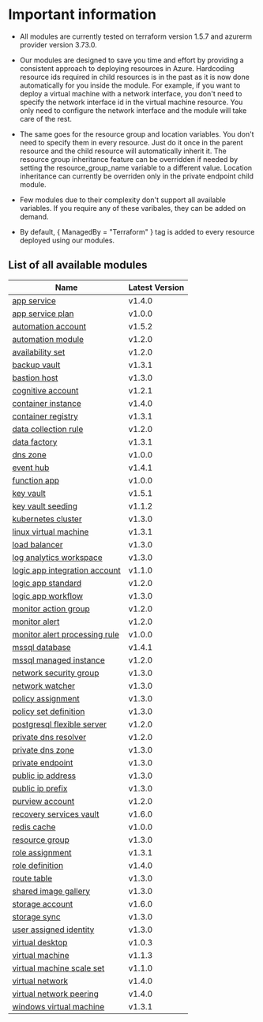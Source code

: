 # Important information
* All modules are currently tested on terraform version 1.5.7 and azurerm provider version 3.73.0.

* Our modules are designed to save you time and effort by providing a consistent approach to deploying resources in Azure. Hardcoding resource ids required in child resources is in the past as it is now done automatically for you inside the module. For example, if you want to deploy a virtual machine with a network interface, you don't need to specify the network interface id in the virtual machine resource. You only need to configure the network interface and the module will take care of the rest.

* The same goes for the resource group and location variables. You don't need to specify them in every resource. Just do it once in the parent resource and the child resource will automatically inherit it. The resource group inheritance feature can be overridden if needed by setting the resource_group_name variable to a different value. Location inheritance can currently be overriden only in the private endpoint child module.

* Few modules due to their complexity don't support all available variables. If you require any of these varibales, they can be added on demand.

* By default, { ManagedBy = "Terraform" } tag is added to every resource deployed using our modules.

## List of all available modules


| Name | Latest Version |
| ---- | -------------- |
| [app service](./app-service/README.md) | v1.4.0 |
| [app service plan](./app-service-plan/README.md) | v1.0.0 |
| [automation account](./automation-account/README.md) | v1.5.2 |
| [automation module](./automation-module/README.md) | v1.2.0 |
| [availability set](./availability-set/README.md) | v1.2.0 |
| [backup vault](./backup-vault/README.md) | v1.3.1 |
| [bastion host](./bastion-host/README.md) | v1.3.0 |
| [cognitive account](./cognitive-account/README.md) | v1.2.1 |
| [container instance](./container-instance/README.md) | v1.4.0 |
| [container registry](./container-registry/README.md) | v1.3.1 |
| [data collection rule](./data-collection-rule/README.md) | v1.2.0 |
| [data factory](./data-factory/README.md) | v1.3.1 |
| [dns zone](./dns-zone/README.md) | v1.0.0 |
| [event hub](./event-hub/README.md) | v1.4.1 |
| [function app](./function-app/README.md) | v1.0.0 |
| [key vault](./key-vault/README.md) | v1.5.1 |
| [key vault seeding](./key-vault-seeding/README.md) | v1.1.2 |
| [kubernetes cluster](./kubernetes-cluster/README.md) | v1.3.0 |
| [linux virtual machine](./linux-virtual-machine/README.md) | v1.3.1 |
| [load balancer](./load-balancer/README.md) | v1.3.0 |
| [log analytics workspace](./log-analytics-workspace/README.md) | v1.3.0 |
| [logic app integration account](./logic-app-integration-account/README.md) | v1.1.0 |
| [logic app standard](./logic-app-standard/README.md) | v1.2.0 |
| [logic app workflow](./logic-app-workflow/README.md) | v1.3.0 |
| [monitor action group](./monitor-action-group/README.md) | v1.2.0 |
| [monitor alert](./monitor-alert/README.md) | v1.2.0 |
| [monitor alert processing rule](./monitor-alert-processing-rule/README.md) | v1.0.0 |
| [mssql database](./mssql-database/README.md) | v1.4.1 |
| [mssql managed instance](./mssql-managed-instance/README.md) | v1.2.0 |
| [network security group](./network-security-group/README.md) | v1.3.0 |
| [network watcher](./network-watcher/README.md) | v1.3.0 |
| [policy assignment](./policy-assignment/README.md) | v1.3.0 |
| [policy set definition](./policy-set-definition/README.md) | v1.3.0 |
| [postgresql flexible server](./postgresql-flexible-server/README.md) | v1.2.0 |
| [private dns resolver](./private-dns-resolver/README.md) | v1.2.0 |
| [private dns zone](./private-dns-zone/README.md) | v1.3.0 |
| [private endpoint](./private-endpoint/README.md) | v1.3.0 |
| [public ip address](./public-ip-address/README.md) | v1.3.0 |
| [public ip prefix](./public-ip-prefix/README.md) | v1.3.0 |
| [purview account](./purview-account/README.md) | v1.2.0 |
| [recovery services vault](./recovery-services-vault/README.md) | v1.6.0 |
| [redis cache](./redis-cache/README.md) | v1.0.0 |
| [resource group](./resource-group/README.md) | v1.3.0 |
| [role assignment](./role-assignment/README.md) | v1.3.1 |
| [role definition](./role-definition/README.md) | v1.4.0 |
| [route table](./route-table/README.md) | v1.3.0 |
| [shared image gallery](./shared-image-gallery/README.md) | v1.3.0 |
| [storage account](./storage-account/README.md) | v1.6.0 |
| [storage sync](./storage-sync/README.md) | v1.3.0 |
| [user assigned identity](./user-assigned-identity/README.md) | v1.3.0 |
| [virtual desktop](./virtual-desktop/README.md) | v1.0.3 |
| [virtual machine](./virtual-machine/README.md) | v1.1.3 |
| [virtual machine scale set](./virtual-machine-scale-set/README.md) | v1.1.0 |
| [virtual network](./virtual-network/README.md) | v1.4.0 |
| [virtual network peering](./virtual-network-peering/README.md) | v1.4.0 |
| [windows virtual machine](./windows-virtual-machine/README.md) | v1.3.1 |
